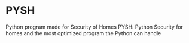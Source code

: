 # PYSH
Python program made for Security of Homes PYSH: Python Security for homes and the most optimized program the Python can handle
